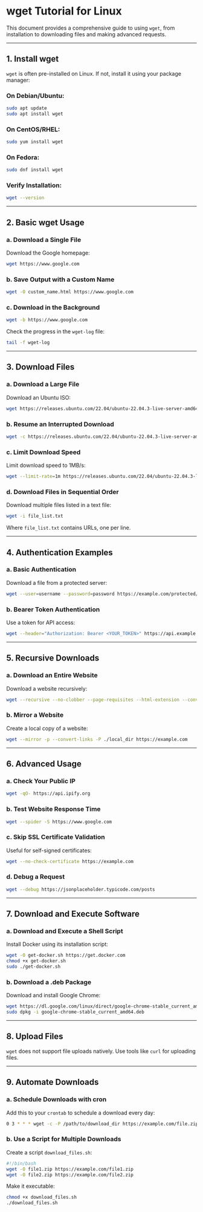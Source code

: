 # wget Tutorial for Linux

This document provides a comprehensive guide to using `wget`, from installation to downloading files and making advanced requests.

---

## **1. Install wget**

`wget` is often pre-installed on Linux. If not, install it using your package manager:

### **On Debian/Ubuntu:**
```bash
sudo apt update
sudo apt install wget
```

### **On CentOS/RHEL:**
```bash
sudo yum install wget
```

### **On Fedora:**
```bash
sudo dnf install wget
```

### **Verify Installation:**
```bash
wget --version
```

---

## **2. Basic wget Usage**

### **a. Download a Single File**
Download the Google homepage:
```bash
wget https://www.google.com
```

### **b. Save Output with a Custom Name**
```bash
wget -O custom_name.html https://www.google.com
```

### **c. Download in the Background**
```bash
wget -b https://www.google.com
```
Check the progress in the `wget-log` file:
```bash
tail -f wget-log
```

---

## **3. Download Files**

### **a. Download a Large File**
Download an Ubuntu ISO:
```bash
wget https://releases.ubuntu.com/22.04/ubuntu-22.04.3-live-server-amd64.iso
```

### **b. Resume an Interrupted Download**
```bash
wget -c https://releases.ubuntu.com/22.04/ubuntu-22.04.3-live-server-amd64.iso
```

### **c. Limit Download Speed**
Limit download speed to 1MB/s:
```bash
wget --limit-rate=1m https://releases.ubuntu.com/22.04/ubuntu-22.04.3-live-server-amd64.iso
```

### **d. Download Files in Sequential Order**
Download multiple files listed in a text file:
```bash
wget -i file_list.txt
```
Where `file_list.txt` contains URLs, one per line.

---

## **4. Authentication Examples**

### **a. Basic Authentication**
Download a file from a protected server:
```bash
wget --user=username --password=password https://example.com/protected/file.zip
```

### **b. Bearer Token Authentication**
Use a token for API access:
```bash
wget --header="Authorization: Bearer <YOUR_TOKEN>" https://api.example.com/resource
```

---

## **5. Recursive Downloads**

### **a. Download an Entire Website**
Download a website recursively:
```bash
wget --recursive --no-clobber --page-requisites --html-extension --convert-links --domains example.com --no-parent https://example.com
```

### **b. Mirror a Website**
Create a local copy of a website:
```bash
wget --mirror -p --convert-links -P ./local_dir https://example.com
```

---

## **6. Advanced Usage**

### **a. Check Your Public IP**
```bash
wget -qO- https://api.ipify.org
```

### **b. Test Website Response Time**
```bash
wget --spider -S https://www.google.com
```

### **c. Skip SSL Certificate Validation**
Useful for self-signed certificates:
```bash
wget --no-check-certificate https://example.com
```

### **d. Debug a Request**
```bash
wget --debug https://jsonplaceholder.typicode.com/posts
```

---

## **7. Download and Execute Software**

### **a. Download and Execute a Shell Script**
Install Docker using its installation script:
```bash
wget -O get-docker.sh https://get.docker.com
chmod +x get-docker.sh
sudo ./get-docker.sh
```

### **b. Download a .deb Package**
Download and install Google Chrome:
```bash
wget https://dl.google.com/linux/direct/google-chrome-stable_current_amd64.deb
sudo dpkg -i google-chrome-stable_current_amd64.deb
```

---

## **8. Upload Files**

`wget` does not support file uploads natively. Use tools like `curl` for uploading files.

---

## **9. Automate Downloads**

### **a. Schedule Downloads with cron**
Add this to your `crontab` to schedule a download every day:
```bash
0 3 * * * wget -c -P /path/to/download_dir https://example.com/file.zip
```

### **b. Use a Script for Multiple Downloads**
Create a script `download_files.sh`:
```bash
#!/bin/bash
wget -O file1.zip https://example.com/file1.zip
wget -O file2.zip https://example.com/file2.zip
```
Make it executable:
```bash
chmod +x download_files.sh
./download_files.sh
```

 